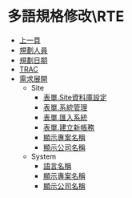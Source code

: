 # 多語規格修改\RTE
* [上一頁](../../README.md)
* [規劃人員](README.md#user)
* [規劃日期](README.md#updatedate)
* [TRAC](README.md#trac)
* [需求展開](README.md#requirement)
    * Site
        * [表單.Site資料庫設定](README.md#site_update)
        * [表單.系統管理](README.md#site_projectnndex)
        * [表單.匯入系統](README.md#site_importobject)
        * [表單.建立新帳務](README.md#site_sysbranchadd)
        * [顯示專案名稱](README.md#site_show_project_name)
        * [顯示公司名稱](README.md#site_show_corp_name)
    * System
        * [語言名稱](README.md#system_language_name)
        * [顯示專案名稱](README.md#system_show_project_name)
        * [顯示公司名稱](README.md#system_show_corp_name)

